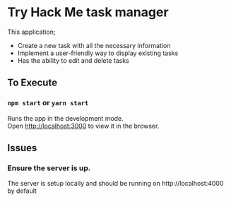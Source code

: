 # Try Hack Me task manager

This application;
 - Create a new task with all the necessary information
 - Implement a user-friendly way to display existing tasks
 - Has the ability to edit and delete tasks

## To Execute

### `npm start` or `yarn start`

Runs the app in the development mode.\
Open [http://localhost:3000](http://localhost:3000) to view it in the browser.

## Issues
### Ensure the server is up.
The server is setup locally and should be running on http://localhost:4000 by default
